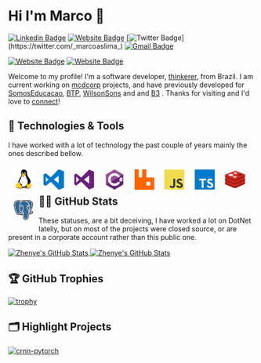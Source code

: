 # Hi I'm Marco 👋

[![Linkedin Badge](https://img.shields.io/badge/-marcoaslima-blue?style=flat&logo=Linkedin&logoColor=white&link=https://www.linkedin.com/in/marcoaslima/)](https://www.linkedin.com/in/marcoaslima/)
[![Website Badge](https://img.shields.io/badge/-marcoaslima.com-7AB900?style=flat&logo=Google-Chrome&logoColor=white&link=https://marcoaslima.com)](https://marcoaslima.com)
[![Twitter Badge](https://img.shields.io/badge/-_marcoaslima_-1DA1F2?style=flat&logo=Twitter&logoColor=white&link=https://twitter.com/_marcoaslima_)](https://twitter.com/_marcoaslima_)
[![Gmail Badge](https://img.shields.io/badge/-marcoaslima@proxfield.com-DB4437?style=flat&logo=Gmail&logoColor=white&link=mailto:marco@proxfield.com)](mailto:marco@proxfield.com)

[![Website Badge](https://img.shields.io/badge/-proxfield.com-000000?style=flat&logo=Google-Chrome&logoColor=white&link=https://proxfield.com)](https://proxfield.com)
[![Website Badge](https://img.shields.io/badge/-proxfield-000000?style=flat&logo=Github&logoColor=white&link=https://https://github.com/proxfield)](https://github.com/proxfield)

Welcome to my profile! I'm a software developer,  [thinkerer](https://github.com/proxfield), from Brazil. I am current working on [mcdcorp](https://corporate.mcdonalds.com/corpmcd/home.html) projects, and have previously developed for [SomosEducacao](https://www.somoseducacao.com.br/), [BTP](https://www.btp.com.br/), [WilsonSons](https://www.wilsonsons.com.br/en/) and  and [B3](https://www.b3.com.br/pt_br/) . Thanks for visiting and I'd love to [connect](https://www.linkedin.com/in/marcoaslima/)!

## 🔧 Technologies & Tools

I have worked with a lot of technology the past couple of years mainly the ones described bellow.

<img align="left" src="assets/linux.svg" alt="linux" height="42px" style="max-width: 42px; padding: 10px;"/>

<img align="left" src="assets/visual-studio-code.svg" alt="visual-studio-code" height="42px" style="max-width: 42px; padding: 10px;"/>

<img align="left" src="assets/visualstudio.svg" alt="visualstudio" height="42px" style="max-width: 42px; padding: 10px;"/>

<img align="left" src="assets/csharp.svg" alt="csharp" height="42px" style="max-width: 42px; padding: 10px;"/>

<!-- <img align="left" src="assets/laravel.svg" alt="laravel" height="42px" style="max-width: 42px; padding: 10px;"/> -->

<img align="left" src="assets/rabbitmq.svg" alt="rabbitmq" height="42px" style="max-width: 42px; padding: 10px;"/>

<img align="left" src="assets/javascript.svg" alt="javascript" height="42px" style="max-width: 42px; padding: 10px;"/>

<img align="left" src="assets/typescript.svg" alt="typescript" height="42px" style="max-width: 42px; padding: 10px;"/>

<img align="left" src="assets/redis.svg" alt="redis" height="42px" style="max-width: 42px; padding: 10px;"/>

<img align="left" src="assets/postgresql.svg" alt="postgresql" height="42px" style="max-width: 42px; padding: 10px;"/>

<!-- <img align="left" src="assets/mysql.svg" alt="postgresql" height="42px" style="max-width: 42px; padding: 10px;"/> -->

<br>
<br>

 ## 👨‍💻 GitHub Stats

These statuses, are a bit deceiving, I have worked a lot on DotNet latelly, but on most of the projects were closed source, or are present in a corporate account rather than this public one.

<a href="https://github.com/marcoaslima/marcoaslima">
  <img align="center" src="https://github-readme-stats.vercel.app/api/top-langs/?username=marcoaslima&hide=c%2B%2B,c,matlab,assembly&title_color=6aa6f8&text_color=8a919a&icon_color=6aa6f8&bg_color=22272e" alt="Zhenye's GitHub Stats" />
</a>

<a href="https://github.com/marcoaslima/marcoaslima">
  <img align="center" src="https://github-readme-stats.vercel.app/api?username=marcoaslima&show_icons=true&line_height=27&count_private=true&title_color=6aa6f8&text_color=8a919a&icon_color=6aa6f8&bg_color=22272e" alt="Zhenye's GitHub Stats" />
</a> 

## 🏆 GitHub Trophies

[![trophy](https://github-profile-trophy.vercel.app/?username=marcoaslima&theme=nord&column=7)](https://github.com/ryo-ma/github-profile-trophy)


## 🗂️ Highlight Projects

<a href="https://github.com/proxfield/Proxfield.Extensions.Caching.SQLite">
  <img align="center" src="https://github-readme-stats.vercel.app/api/pin/?username=proxfield&repo=Proxfield.Extensions.Caching.SQLite&show_icons=true&line_height=27&title_color=6aa6f8&text_color=8a919a&icon_color=6aa6f8&bg_color=22272e" alt="crnn-pytorch" />
</a>

